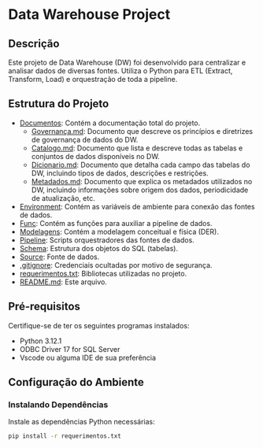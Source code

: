 # Data Warehouse Project

## Descrição

Este projeto de Data Warehouse (DW) foi desenvolvido para centralizar e analisar dados de diversas fontes. Utiliza o Python para ETL (Extract, Transform, Load) e orquestração de toda a pipeline.

## Estrutura do Projeto

- [Documentos](Documentos/): Contém a documentação total do projeto.
  - [Governança.md](Documentos/Governança%20de%20Dados/Governança.md): Documento que descreve os princípios e diretrizes de governança de dados do DW.
  - [Catalogo.md](Documentos/Catalogo.md): Documento que lista e descreve todas as tabelas e conjuntos de dados disponíveis no DW.
  - [Dicionario.md](Documentos/Dicionario.md): Documento que detalha cada campo das tabelas do DW, incluindo tipos de dados, descrições e restrições.
  - [Metadados.md](Documentos/Metadados.md): Documento que explica os metadados utilizados no DW, incluindo informações sobre origem dos dados, periodicidade de atualização, etc.
- [Environment](Environment/): Contém as variáveis de ambiente para conexão das fontes de dados.
- [Func](Func/): Contém as funções para auxiliar a pipeline de dados.
- [Modelagens](Modelagens/): Contém a modelagem conceitual e física (DER).
- [Pipeline](Pipeline/): Scripts orquestradores das fontes de dados.
- [Schema](Schema/): Estrutura dos objetos do SQL (tabelas).
- [Source](Source/): Fonte de dados.
- [.gitignore](.gitignore): Credenciais ocultadas por motivo de segurança.
- [requerimentos.txt](requerimentos.txt): Bibliotecas utilizadas no projeto.
- [README.md](README.md): Este arquivo.

## Pré-requisitos

Certifique-se de ter os seguintes programas instalados:

- Python 3.12.1
- ODBC Driver 17 for SQL Server
- Vscode ou alguma IDE de sua preferência

## Configuração do Ambiente

### Instalando Dependências

Instale as dependências Python necessárias:

```bash
pip install -r requerimentos.txt
